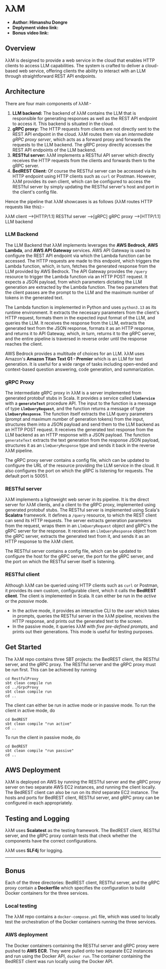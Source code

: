 # λλM

+ **Author: Himanshu Dongre**
+ **Deplyment video link:**
+ **Bonus video link:**

## Overview

λλM is designed to provide a web service in the cloud that enables HTTP clients to access LLM capabilities. The system is crafted to deliver a cloud-based web service, offering clients the ability to interact with an LLM through straightforward REST API endpoints.

## Architecture

There are four main components of λλM:-

1. **LLM backend:** The backend of λλM contains the LLM that is responsible for generating responses as well as the REST API endpoint to access it. This backend is situated in the cloud.
2. **gRPC proxy:** The HTTP requests from clients are not directly sent to the REST API endpoint in the cloud. λλM routes them via an *intermediate gRPC proxy server*, which acts as a forward proxy and forwards the requests to the LLM backend. The gRPC proxy directly accesses the REST API endpoints of the LLM backend.
3. **RESTful server:** λλM implements a RESTful API server which directly receives the HTTP requests from the clients and forwards them to the gRPC server.
4. **BedREST Client:** Of course the RESTful server can be accessed via its HTTP endpoint using HTTP clients such as `curl` or Postman. However, λλM provides its own client, which can be configured to access the RESTful server by simply updating the RESTful server's host and port in the client's config file.

Hence the pipeline that λλM showcases is as follows (λλM routes HTTP requests like this):-

λλM client -->[HTTP/1.1] RESTful server -->[gRPC] gRPC proxy -->[HTTP/1.1] LLM backend

### LLM Backend

The LLM Backend that λλM implements leverages the **AWS Bedrock**, **AWS Lambda**, and **AWS API Gateway** services. AWS API Gateway is used to configure the REST API endpoint via which the Lambda function can be accessed. The HTTP requests are made to this endpoint, which triggers the Lambda function, which, in turn, fetches the generated response from the LLM provided by AWS Bedrock. The API Gateway provides the `/query` resource to trigger the Lambda function via an HTTP POST request. It expects a JSON payload, from which parameters dictating the LLM generation are extracted by the Lambda function. The two parameters that the client passes are the prompt to the LLM and the maximum number of tokens in the generated text.

The Lambda function is implemented in Python and uses `python3.13` as its runtime environment. It extracts the necessary parameters from the client's HTTP request, formats them in the expected input format of the LLM, and queries the LLM. It receives the response from the LLM, extracts the generated text from the JSON response, formats it as an HTTP response, and returns it to API Gateway, which, in turn, returns it to the gRPC server, and the entire pipeline is traversed in reverse order until the response reaches the client.

AWS Bedrock provides a multitude of choices for an LLM. λλM uses Amazon's **Amazon Titan Text G1 - Premier** which is an LLM for text generation. It is useful for a wide range of tasks including open-ended and context-based question answering, code generation, and summarization.

### gRPC Proxy

The intermediate gRPC proxy in λλM is a server implemented from generated protobuf stubs in Scala. It provides a service called **`LlmService`** with a **`generateText`** procedure API. The input to the function is a message of type **`LlmQueryRequest`**, and the function returns a message of type **`LlmQueryResponse`**. The function itself extracts the LLM query parameters (prompt and maximum number of generation tokens) from the input, structures them into a JSON payload and send them to the LLM backend as an HTTP POST request. It receives the generated text response from the LLM backend as an HTTP response with a JSON payload. The function `generateText` extracts the text generation from the response JSON payload, structures it as an `LlmQueryResponse` type and sends it back in the reverse λλM pipeline.

The gRPC proxy server contains a config file, which can be updated to configure the URL of the resource providing the LLM service in the cloud. It also configures the port on which the gRPC is listening for requests. The default port is 50051.

### RESTful server

λλM implements a lightweight web server in its pipeline. It is the direct server for λλM clients, and a client to the gRPC proxy, implemented using generated protobuf stubs. The RESTful server is implemented using Scala's **Scalatra** framework. It defines a `/query` resource, to which the REST client can send its HTTP requests. The server extracts generation parameters from the request, wraps them in an `LlmQueryRequest` object and gRPC's the gRPC server for the response. It receives an `LlmQueryResponse` object from the gRPC server, extracts the generated text from it, and sends it as an HTTP response to the λλM client.

The RESTful server contains a config file, which can be updated to configure the host for the gRPC server, the port for the gRPC server, and the port on which the RESTful server itself is listening.

### RESTful client

Although λλM can be queried using HTTP clients such as `curl` or Postman, it provides its own custom, configurable client, which it calls the **BedREST client**. The client is implemented in Scala. It can either be run in the *active* or the *passive* mode.

+ In the active mode, it provides an interactive CLI to the user which takes in prompts, queries the RESTful server in the λλM pipeline, receives the HTTP response, and prints out the generated text to the screen.
+ In the passive mode, it queries λλM with *five pre-defined prompts*, and prints out their generations. This mode is useful for testing purposes.

## Get Started

The λλM repo contains three SBT projects: the BedREST client, the RESTful server, and the gRPC proxy. The RESTful server and the gRPC proxy must be run first. This can be achieved by running

```shell
cd RestfulProxy
sbt clean compile run
cd ../GrpcProxy
sbt clean compile run
cd ..
```

The client can either be run in active mode or in passive mode. To run the client in active mode, do

```shell
cd BedREST
sbt clean compile "run active"
cd ..
```

To run the client in passive mode, do

```shell
cd BedREST
sbt clean compile "run passive"
cd ..
```

## AWS Deployment

λλM is deployed on AWS by running the RESTful server and the gRPC proxy server on two separate AWS EC2 instances, and running the client locally. The BedREST client can also be run on its *third* separate EC2 instance. The hosts and ports for BedREST client, RESTful server, and gRPC proxy can be configured in each appropriately.

## Testing and Logging

λλM uses **Scalatest** as the testing framework. The BedREST client, RESTful server, and the gRPC proxy contain tests that check whether the components have the correct configurations.

λλM uses **SLF4j** for logging.

---

## Bonus

Each of the three directories: BedREST client, RESTful server, and the gRPC proxy contain a **Dockerfile** which specifies the configuration to build Docker containers for the three services.

### Local testing

The λλM repo contains a `docker-compose.yml` file, which was used to locally test the orchestration of the Docker containers running the three services.

### AWS deployment

The Docker containers containing the RESTful server and gRPC proxy were pushed to **AWS ECR**. They were pulled onto two separate EC2 instances and run using the Docker API, `docker run`. The container containing the BedREST client was run locally using the Docker API.